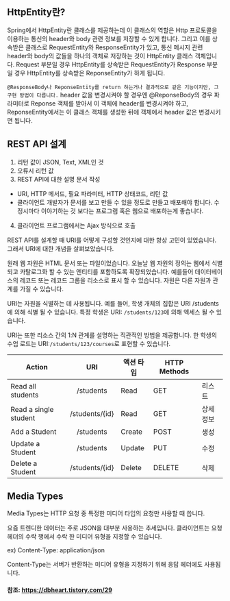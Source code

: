 ## HttpEntity란?

Spring에서 HttpEntity란 클래스를 제공하는데 이 클래스의 역할은 Http 프로토콜을 이용하는 통신의 header와 body 관련 정보를 저장할 수 있게 합니다. 그리고 이를 상속받은 클래스로 RequestEntity와 ResponseEntity가 있고, 통신 메시지 관련 header와 body의 값들을 하나의 객체로 저장하는 것이 HttpEntity 클래스 객체입니다. Request 부분일 경우 HttpEntity를 상속받은 RequestEntity가 Response 부분일 경우 HttpEntity를 상속받은 ReponseEntity가 하게 됩니다.

`@ResponseBody나 ReponseEntity를 return 하는거나 결과적으로 같은 기능이지만, 그 구현 방법이 다릅니다.` header 값을 변경시켜야 할 경우엔 @ReponseBody의 경우 파라미터로 Reponse 객체를 받아서 이 객체에 header를 변경시켜야 하고, ReponseEntity에서는 이 클래스 객체를 생성한 뒤에 객체에서 header 값은 변경시키면 됩니다.

## REST API 설계

1. 리턴 값이 JSON, Text, XML인 것
2. 오류시 리턴 값
3. REST API에 대한 설명 문서 작성
 - URI, HTTP 메서드, 필요 파라미터, HTTP 상태코드, 리턴 값
 - 클라이언트 개발자가 문서를 보고 만들 수 있을 정도로 만들고 배포해야 합니다. 수정시마다 이야기하는 것 보다는 프로그램 혹은 웹으로 배포하는게 좋습니다.

 4. 클라이언트 프로그램에서는 Ajax 방식으로 호출

 REST API를 설계할 때 URI를 어떻게 구성할 것인지에 대한 항상 고민이 있었습니다. 그래서 URI에 대한 개념을 살펴보았습니다.

 원래 웹 자원은 HTML 문서 또는 파일이었습니다. 오늘날 웹 자원의 정의는 웹에서 식별되고 카탈로그화 할 수 있는 엔티티를 포함하도록 확장되었습니다. 예를들어 데이터베이스의 레코드 또는 레코드 그룹을 리소스로 표시 할 수 있습니다. 자원은 다른 자원과 관계를 가질 수 있습니다.

 URI는 자원을 식별하는 데 사용됩니다. 예를 들어, 학생 개체의 집합은 URI /students에 의해 식별 될 수 있습니다. 특정 학생은 URI: `/students/123`에 의해 엑세스 될 수 있습니다.
 
 URI는 또한 리소스 간의 1:N 관계를 설명하는 직관적인 방법을 제공합니다. 한 학생의 수업 로드는 URI:`/students/123/courses`로 표현할 수 있습니다.


 | <center>Action</center> |  <center>URI</center> | <center>액션 타입</center> | <center>HTTP Methods<center> | <center></center>
|:--------|:--------:|:--------|:--------|:--------|
|  Read all students | <center>/students</center> | Read | GET | 리스트 
| Read a single student | <center>/students/{id}</center> | Read | GET | 상세정보 |
| Add a Student | <center>/students</center> | Create | POST | 생성 | 
| Update a Student | <center>/students</center> | Update | PUT | 수정 |
| Delete a Student | <center>/students/{id}</center> | Delete | DELETE | 삭제 |

## Media Types

Media Types는 HTTP 요청 중 특정한 미디어 타입의 요청만 사용할 때 씁니다.

요즘 트렌디한 데이터는 주로 JSON을 대부분 사용하는 추세입니다.
클라이언트는 요청 헤더의 수락 행에서 수락 한 미디어 유형을 지정할 수 있습니다.

ex) Content-Type: application/json

Content-Type는 서버가 반환하는 미디어 유형을 지정하기 위해 응답 헤더에도 사용됩니다.


#### 참조: https://dbheart.tistory.com/29
